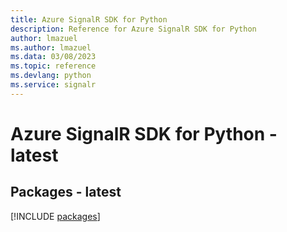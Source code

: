 ```yaml
---
title: Azure SignalR SDK for Python
description: Reference for Azure SignalR SDK for Python
author: lmazuel
ms.author: lmazuel
ms.data: 03/08/2023
ms.topic: reference
ms.devlang: python
ms.service: signalr
---
```

# Azure SignalR SDK for Python - latest
## Packages - latest
[!INCLUDE [packages](signalr-index.md)]